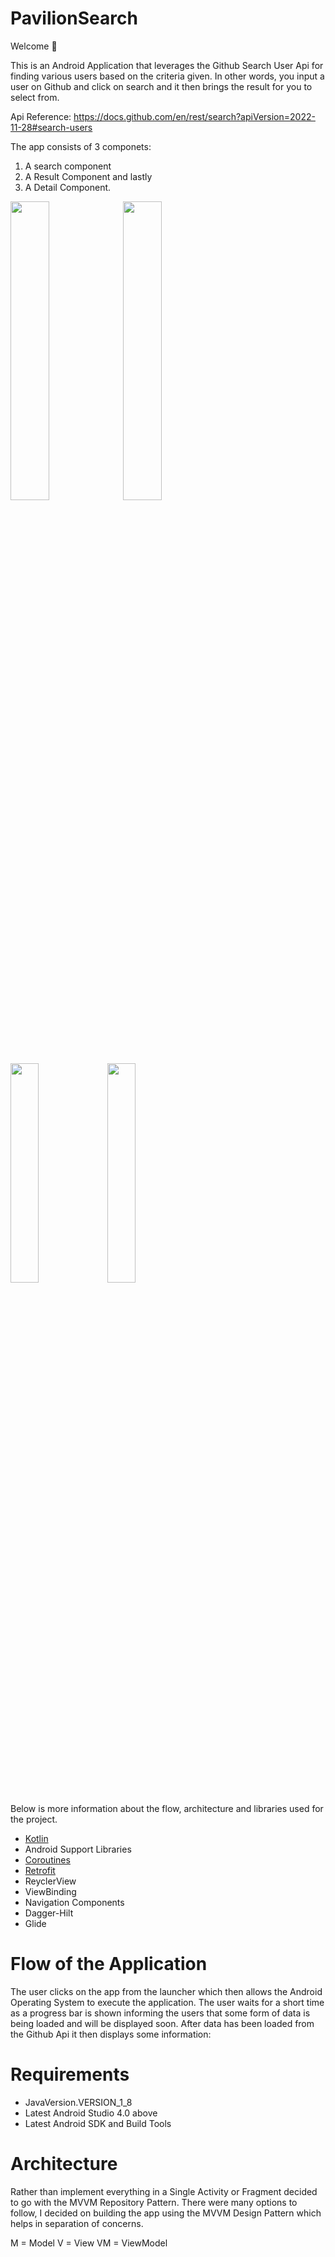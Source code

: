 # PavilionSearch

Welcome 👋 

This is an Android Application that leverages the Github Search User Api for finding various users based on the criteria given. In other words, you input a
user on Github and click on search and it then brings the result for you to select from.

Api Reference: https://docs.github.com/en/rest/search?apiVersion=2022-11-28#search-users

The app consists of 3 componets: 

1) A search component
2) A Result Component and lastly
3) A Detail Component. 


<p float="left">
  <img src=https://user-images.githubusercontent.com/36895007/220397030-8fef1a0d-ec6a-4b9b-a0b3-6a160ad618b1.png width = 35%
 >
 <img src=https://user-images.githubusercontent.com/36895007/220397071-4c27ae37-3527-4a8d-a46f-37a74eecdbce.png width= 35%>
</p>

<p float="left">
<img src=https://user-images.githubusercontent.com/36895007/220397122-0cecd142-0379-4292-9ba2-e4c3d3fc7831.png width= 30%>
<img src=https://user-images.githubusercontent.com/36895007/220397139-37862b30-d6fd-4765-ad75-870a672ae7c1.png width= 30%> 
</p>

Below is more information about the flow, architecture and libraries used for the project.


* [Kotlin](https://kotlinlang.org/)
* Android Support Libraries
* [Coroutines](https://kotlinlang.org/docs/reference/coroutines-overview.html)
* [Retrofit](https://square.github.io/retrofit/)
* ReyclerView
* ViewBinding
* Navigation Components
* Dagger-Hilt
* Glide

# Flow of the Application

The user clicks on the app from the launcher which then allows the Android Operating System to execute the application. The 
user waits for a short time as a progress bar is shown informing the users that some form of data is being loaded and will 
be displayed soon.  After data has been loaded from the Github Api it then displays some information:

# Requirements

* JavaVersion.VERSION_1_8
* Latest Android Studio 4.0 above
* Latest Android SDK and Build Tools


# Architecture

Rather than implement everything in a Single Activity or Fragment decided to go with the MVVM Repository Pattern. There were many 
options to follow, I decided on building the app using the MVVM Design Pattern which helps in separation of concerns.

M = Model
V = View
VM = ViewModel

